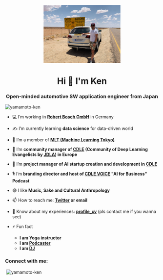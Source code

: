 <div align="center">
  <img src="./Ken_car_RSA.jpg" alt="写真" title="写真" width=50%>
</div>

<h1 align="center">Hi 👋 I'm Ken</h1>

<h3 align="center">Open-minded automotive SW application engineer from Japan</h3>

<p align="left"> <img src="https://komarev.com/ghpvc/?username=yamamoto-ken&label=Profile%20views&color=0e75b6&style=flat" alt="yamamoto-ken" /> </p>

- 💻 I’m working in **[Robert Bosch GmbH](https://www.bosch.de)** in Germany

- ✍️ I’m currently learning **data science** for data-driven world

- 🤖 I’m a member of **[MLT (Machine Learning Tokyo)](https://machinelearningtokyo.com/mlt/)**

- 👯 I’m **community manager of [CDLE](https://www.cdle.jp) (Community of Deep Learning Evangelists by [JDLA](https://www.jdla.org/en/en-about/)) in Europe**

- 🌱 I’m **project manager of AI startup creation and development in [CDLE](https://www.cdle.jp)**

- 🎙 I’m **branding director and host of [CDLE VOICE](https://podcasts.apple.com/jp/podcast/cdle-voice-ai%E3%82%92%E5%AD%A6%E3%81%B9%E3%82%8B%E3%83%A9%E3%82%B8%E3%82%AA/id1538017461) "AI for Business" Podcast**

- 😄 I like **Music, Sake and Cultural Anthropology**

- 📫 How to reach me: **[Twitter](https://twitter.com/kennyatman) or email**

- 📄 Know about my experiences: **[profile_cv](https://github.com/Yamamoto-Ken/profile_cv)** (pls contact me if you wanna see)

- ⚡ Fun fact
  - **I am Yoga instructor**
  - **I am [Podcaster](https://podcasts.apple.com/jp/podcast/cdle-voice-ai%E3%82%92%E5%AD%A6%E3%81%B9%E3%82%8B%E3%83%A9%E3%82%B8%E3%82%AA/id1538017461)**
  - **I am [DJ](https://www.mixcloud.com/kennyatman/)**


<h3 align="left">Connect with me:</h3>
<p>&nbsp;<img align="center" src="https://github-readme-stats.vercel.app/api?username=yamamoto-ken&show_icons=true" alt="yamamoto-ken" /></p>
